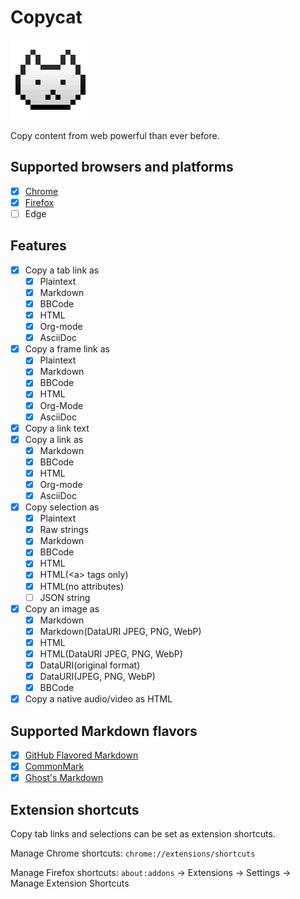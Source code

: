 # Copycat
![copycat-logo]

Copy content from web powerful than ever before.

[copycat-logo]: src/assets/images/icon-128.png

## Supported browsers and platforms
- [x] [Chrome]
- [x] [Firefox]
- [ ] Edge

[Chrome]: https://chrome.google.com/webstore/detail/jdjbiojkklnaeoanimopafmnmhldejbg
[Firefox]: https://addons.mozilla.org/firefox/addon/extension-copycat/

## Features
- [x] Copy a tab link as
  - [x] Plaintext
  - [x] Markdown
  - [x] BBCode
  - [x] HTML
  - [x] Org-mode
  - [x] AsciiDoc
- [x] Copy a frame link as
  - [x] Plaintext
  - [x] Markdown
  - [x] BBCode
  - [x] HTML
  - [x] Org-Mode
  - [x] AsciiDoc
- [x] Copy a link text
- [x] Copy a link as
  - [x] Markdown
  - [x] BBCode
  - [x] HTML
  - [x] Org-mode
  - [x] AsciiDoc
- [x] Copy selection as
  - [x] Plaintext
  - [x] Raw strings
  - [x] Markdown
  - [x] BBCode
  - [x] HTML
  - [x] HTML(\<a\> tags only)
  - [x] HTML(no attributes)
  - [ ] JSON string
- [x] Copy an image as
  - [x] Markdown
  - [x] Markdown(DataURI JPEG, PNG, WebP)
  - [x] HTML
  - [x] HTML(DataURI JPEG, PNG, WebP)
  - [x] DataURI(original format)
  - [x] DataURI(JPEG, PNG, WebP)
  - [x] BBCode
- [x] Copy a native audio/video as HTML

## Supported Markdown flavors
- [x] [GitHub Flavored Markdown]
- [x] [CommonMark]
- [x] [Ghost's Markdown]

[GitHub Flavored Markdown]: https://github.github.com/gfm/
[CommonMark]: http://commonmark.org/
[Ghost's Markdown]: https://help.ghost.org/article/4-markdown-guide

## Extension shortcuts
Copy tab links and selections can be set as extension shortcuts.

Manage Chrome shortcuts:
`chrome://extensions/shortcuts`

Manage Firefox shortcuts:
`about:addons` -> Extensions -> Settings -> Manage Extension Shortcuts
